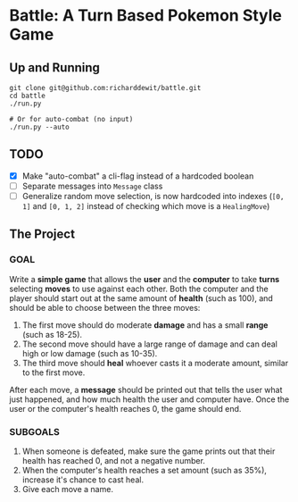 # Battle: A Turn Based Pokemon Style Game

## Up and Running

```shell
git clone git@github.com:richarddewit/battle.git
cd battle
./run.py

# Or for auto-combat (no input)
./run.py --auto
```

## TODO

- [x] Make "auto-combat" a cli-flag instead of a hardcoded boolean
- [ ] Separate messages into `Message` class
- [ ] Generalize random move selection, is now hardcoded into indexes (`[0, 1]` and `[0, 1, 2]` instead of checking which move is a `HealingMove`)

## The Project
### GOAL

Write a **simple game** that allows the **user** and the **computer** to take **turns** selecting **moves** to use against each other. Both the computer and the player should start out at the same amount of **health** (such as 100), and should be able to choose between the three moves:

1. The first move should do moderate **damage** and has a small **range** (such as 18-25).
2. The second move should have a large range of damage and can deal high or low damage (such as 10-35). 
3. The third move should **heal** whoever casts it a moderate amount, similar to the first move.

After each move, a **message** should be printed out that tells the user what just happened, and how much health the user and computer have. Once the user or the computer's health reaches 0, the game should end.

### SUBGOALS

1. When someone is defeated, make sure the game prints out that their health has reached 0, and not a negative number. 
2. When the computer's health reaches a set amount (such as 35%), increase it's chance to cast heal. 
3. Give each move a name.
